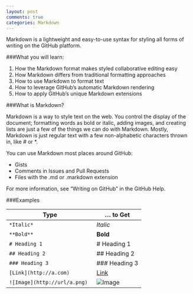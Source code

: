 ```yaml
---
layout: post
comments: true
categories: Markdown
---
```



Markdown is a lightweight and easy-to-use syntax for styling all forms of writing on the GitHub platform.

###What you will learn:
1. How the Markdown format makes styled collaborative editing easy
2. How Markdown differs from traditional formatting approaches
3. How to use Markdown to format text
4. How to leverage GitHub’s automatic Markdown rendering
5. How to apply GitHub’s unique Markdown extensions

###What is Markdown?

Markdown is a way to style text on the web. You control the display of the document; formatting words as bold or italic, adding images, and creating lists are just a few of the things we can do with Markdown. Mostly, Markdown is just regular text with a few non-alphabetic characters thrown in, like # or *.

You can use Markdown most places around GitHub:

* Gists
* Comments in Issues and Pull Requests
* Files with the .md or .markdown extension

For more information, see “Writing on GitHub” in the GitHub Help.

###Examples

|Type | … to Get |
| ------ | ------ |
| `*Italic*` | *Italic* |
| `**Bold**` | **Bold** |
| `# Heading 1` | # Heading 1 |
| `## Heading 2` | ## Heading 2 |
| `### Heading 3` | ### Heading 3 |
|`[Link](http://a.com) ` | [Link](http://a.com) |
| `![Image](http://url/a.png) ` | ![Image](http://url/a.png) |
